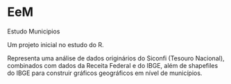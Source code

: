 # EeM
Estudo Municipios

Um projeto inicial no estudo do R.

Representa uma análise de dados originários do Siconfi (Tesouro Nacional), combinados com dados da Receita Federal e do IBGE, além de shapefiles do IBGE para construir gráficos geográficos em nível de municípios.
